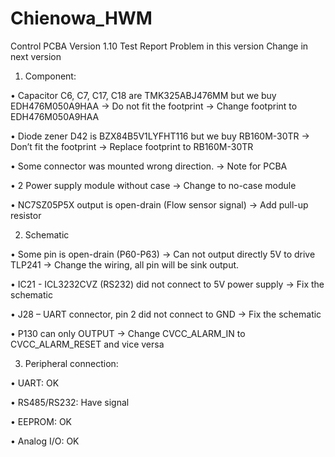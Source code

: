 # Chienowa_HWM
Control PCBA Version 1.10 Test Report
Problem in this version
Change in next version

1.	Component:

•	Capacitor C6, C7, C17, C18 are TMK325ABJ476MM but we buy EDH476M050A9HAA -> Do not fit the footprint -> Change footprint to EDH476M050A9HAA

•	Diode zener D42 is BZX84B5V1LYFHT116 but we buy RB160M-30TR -> Don’t fit the footprint -> Replace footprint to RB160M-30TR

•	Some connector was mounted wrong direction. -> Note for PCBA

•	2 Power supply module without case -> Change to no-case module

•	NC7SZ05P5X output is open-drain (Flow sensor signal) -> Add pull-up resistor

2.	Schematic

•	Some pin is open-drain (P60-P63) -> Can not output directly 5V to drive TLP241 -> Change the wiring, all pin will be sink output.

•	IC21 - ICL3232CVZ (RS232) did not connect to 5V power supply -> Fix the schematic

•	J28 – UART connector, pin 2 did not connect to GND -> Fix the schematic

•	P130 can only OUTPUT -> Change CVCC_ALARM_IN to CVCC_ALARM_RESET and vice versa

3.	Peripheral connection:

•	UART: OK

•	RS485/RS232: Have signal

•	EEPROM: OK

•	Analog I/O: OK

